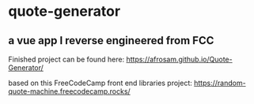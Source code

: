 # quote-generator

## a vue app I reverse engineered from FCC

Finished project can be found here:
https://afrosam.github.io/Quote-Generator/

based on this FreeCodeCamp front end libraries project:
https://random-quote-machine.freecodecamp.rocks/
